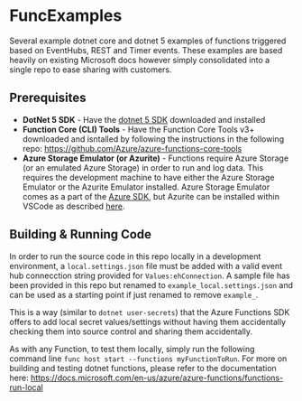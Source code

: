 # FuncExamples
Several example dotnet core and dotnet 5 examples of functions triggered based on EventHubs, REST and Timer events.  These examples are based heavily on existing Microsoft docs however simply consolidated into a single repo to ease sharing with customers.  

## Prerequisites
- **DotNet 5 SDK** - Have the [dotnet 5 SDK](https://dotnet.microsoft.com/download/dotnet/5.0) downloaded and installed
- **Function Core (CLI) Tools** - Have the Function Core Tools v3+ downloaded and isntalled by following the instructions in the following repo: https://github.com/Azure/azure-functions-core-tools
- **Azure Storage Emulator (or Azurite)** - Functions require Azure Storage (or an emulated Azure Storage) in order to run and log data.  This requires the development machine to have either the Azure Storage Emulator or the Azurite Emulator installed.  Azure Storage Emulator comes as a part of the [Azure SDK](https://azure.microsoft.com/en-us/downloads/), but Azurite can be installed within VSCode as described [here](https://docs.microsoft.com/en-us/azure/storage/common/storage-use-azurite).  

## Building & Running Code
In order to run the source code in this repo locally in a development environment, a `local.settings.json` file must be added with a valid event hub connecction string provided for `Values:ehConnection`.  A sample file has been provided in this repo but renamed to  `example_local.settings.json` and can be used as a starting point if just renamed to remove `example_`.  

This is a way (similar to `dotnet user-secrets`) that the Azure Functions SDK offers to add local secret values/settings without having them accidentally checking them into source control and sharing them accidentally. 

As with any Function, to test them locally, simply run the following command line `func host start --functions myFunctionToRun`.  For more on building and testing dotnet functions, please refer to the documentation here: https://docs.microsoft.com/en-us/azure/azure-functions/functions-run-local 

